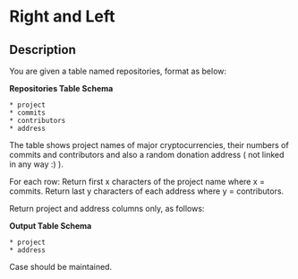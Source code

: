 # Right and Left
## Description

You are given a table named repositories, format as below:

**Repositories Table Schema**
```
* project
* commits
* contributors
* address
```

The table shows project names of major cryptocurrencies, their numbers of commits and contributors and also a random donation address ( not linked in any way :) ).

For each row: Return first x characters of the project name where x = commits. Return last y characters of each address where y = contributors.

Return project and address columns only, as follows:

**Output Table Schema**
```
* project
* address
```

Case should be maintained.